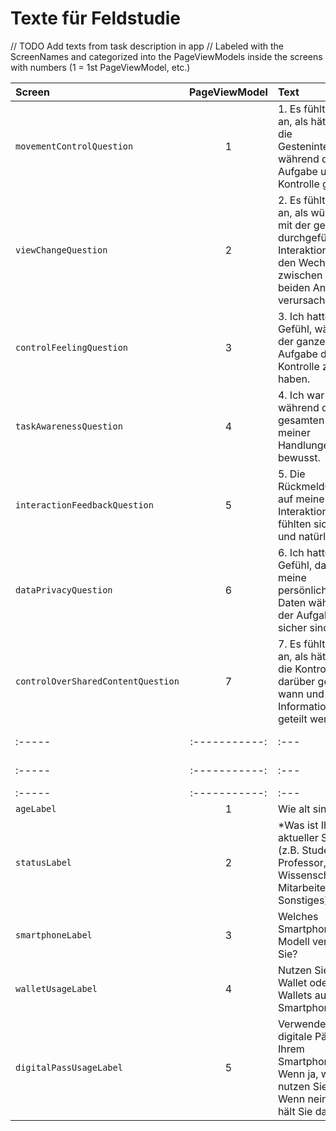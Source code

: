 # Texte für Feldstudie

// TODO Add texts from task description in app
// Labeled with the ScreenNames and categorized into the PageViewModels inside the screens with numbers (1 = 1st PageViewModel, etc.)

| Screen | PageViewModel | Text                                                                                                                                                                                                                                                                                                                                                                                                                                                                                         | Änderungsvorschlag |
| :----- |:-------------:|:---------------------------------------------------------------------------------------------------------------------------------------------------------------------------------------------------------------------------------------------------------------------------------------------------------------------------------------------------------------------------------------------------------------------------------------------------------------------------------------------| :----------------- |
| `movementControlQuestion` |       1       | 1. Es fühlte sich so an, als hätte ich die Gesteninteraktion während der Aufgabe unter Kontrolle gehabt.                                                                                                                                                                                                                                                                                                                                                                                     |                                                                                                                                                                                                                                                                                                                                                                                                       |
| `viewChangeQuestion` |       2       | 2. Es fühlte sich so an, als würde ich mit der gerade durchgeführten Interaktionsform den Wechsel zwischen den beiden Ansichten verursachen.                                                                                                                                                                                                                                                                                                                                                 
| `controlFeelingQuestion` |       3       | 3. Ich hatte das Gefühl, während der ganzen Aufgabe die Kontrolle zu haben.                                                                                                                                                                                                                                                                                                                                                                                                                  |                                                                                                                                                                                                                                                                                                                                                                                                                                    ||                                                                                                                                                                                                                                                                                                                                                                   |
| `taskAwarenessQuestion` |       4       | 4. Ich war mir während der gesamten Aufgabe meiner Handlungen bewusst.                                                                                                                                                                                                                                                                                                                                                                                                                       |                                                                                                                                                                                                                                                                                                                                                                                                                                         |
| `interactionFeedbackQuestion` |       5       | 5. Die Rückmeldungen auf meine Interaktionen fühlten sich direkt und natürlich an.                                                                                                                                                                                                                                                                                                                                                                                                           |                                                                                                                                                                                                                                                                                                                                                                                                  |
| `dataPrivacyQuestion` |       6       | 6. Ich hatte das Gefühl, dass meine persönlichen Daten während der Aufgabe sicher sind.                                                                                                                                                                                                                                                                                                                                                                                                      |                                                                                                                                                                                                                                                                                                                                                                                                   |
| `controlOverSharedContentQuestion` |       7       | 7. Es fühlte sich so an, als hätte ich die Kontrolle darüber gehabt, wann und welche Informationen geteilt werden.                                                                                                                                                                                                                                                                                                                                                                           |                                                                                                                                                                                                                                                                                                                                                                                                      |
| :----- | :-----------: | :---                                                                                                                                                                                                                                                                                                                                                                                                                                                                                         | :----------------- |
| :----- | :-----------: | :---                                                                                                                                                                                                                                                                                                                                                                                                                                                                                         | :----------------- |
| :----- | :-----------: | :---                                                                                                                                                                                                                                                                                                                                                                                                                                                                                         
| `ageLabel` |       1       | Wie alt sind Sie?                                                                                                                                                                                                                                                                                                                                                                                                                                                                            |                                                                                                                                                                                                                                                                                                                                                                   |
| `statusLabel` |       2       | *Was ist Ihr aktueller Status? (z.B. Student, Professor, Wissenschaftlicher Mitarbeiter, Sonstiges)                                                                                                                                                                                                                                                                                                                                                                                          |                                                                                                                                                                                                                                                                                                                                                                                                   |
| `smartphoneLabel` |       3       | Welches Smartphone-Modell verwenden Sie?                                                                                                                                                                                                                                                                                                                                                                                                                                                     |                                                                                                                                                                                                                                                                                                                                                                                                      |
| `walletUsageLabel` |       4       | Nutzen Sie Google Wallet oder andere Wallets auf Ihrem Smartphone?                                                                                                                                                                                                                                                                                                                                                                                                                           |                                                                                                                                                                                                                                                                                                                                                                                                                                         |
| `digitalPassUsageLabel` |       5       | Verwenden Sie digitale Pässe auf Ihrem Smartphone? Wenn ja, wie nutzen Sie diese? Wenn nein, was hält Sie davon ab?                                                                                                                                                                                                                                                                                                                                                                          |                                                                                                                                                                                                                                                                                                                                                                                                  |


